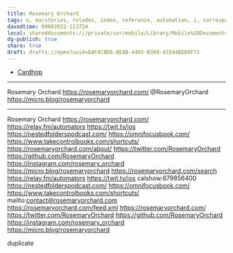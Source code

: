 ```yaml
---
title: Rosemary Orchard
tags: x, macstories, rolodex, index, reference, automation, i, correspondence, shortcuts
davodtime: 09082022-113724
local: shareddocuments:///private/var/mobile/Library/Mobile%20Documents/iCloud~md~obsidian/Documents/OBSHIDDIAN/drafts/EAF4C0D6-0EAB-4465-B309-43544BE89F71.md
dg-publish: true
share: true
draft: drafts://open?uuid=EAF4C0D6-0EAB-4465-B309-43544BE89F71
---
```


- [Cardhop](x-cardhop://show?id=contact:B41A458B-3969-480D-85CB-5141957A60D7&contact=Rosemary%20Orchard)

---
Rosemary Orchard
https://rosemaryorchard.com/
@RosemaryOrchard
https://micro.blog/rosemaryorchard

---

Rosemary Orchard
https://rosemaryorchard.com/
https://relay.fm/automators
https://twit.tv/ios
https://nestedfolderspodcast.com/
https://omnifocusbook.com/
https://www.takecontrolbooks.com/shortcuts/
https://rosemaryorchard.com/about/
https://twitter.com/RosemaryOrchard
https://github.com/RosemaryOrchard
https://instagram.com/rosemary_orchard
https://micro.blog/rosemaryorchard
https://rosemaryorchard.com/search
https://relay.fm/automators
https://twit.tv/ios
calshow:679856400
https://nestedfolderspodcast.com/
https://omnifocusbook.com/
https://www.takecontrolbooks.com/shortcuts/
mailto:contact@rosemaryorchard.com
https://rosemaryorchard.com/feed.xml
https://rosemaryorchard.com/
https://twitter.com/RosemaryOrchard
https://github.com/RosemaryOrchard
https://instagram.com/rosemary_orchard
https://micro.blog/rosemaryorchard

duplicate